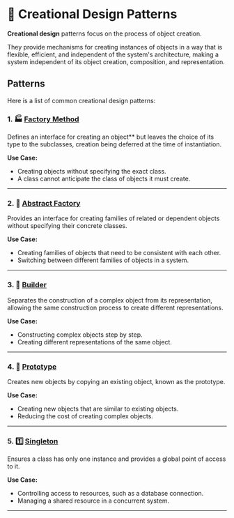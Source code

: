 # 🧠 Creational Design Patterns

**Creational design** patterns focus on the process of object creation.

They provide mechanisms for creating instances of objects in a way that is flexible, efficient, and independent of the system's architecture, making a system independent of its object creation, composition, and representation.

## Patterns

Here is a list of common creational design patterns:

### 1. 🏭 [Factory Method](./Factory-Method)

Defines an interface for creating an object\*\* but leaves the choice of its type to the subclasses, creation being deferred at the time of instantiation.

**Use Case:**

- Creating objects without specifying the exact class.
- A class cannot anticipate the class of objects it must create.

---

### 2. 🌌 [Abstract Factory](./Abstract-Factory)

Provides an interface for creating families of related or dependent objects without specifying their concrete classes.

**Use Case:**

- Creating families of objects that need to be consistent with each other.
- Switching between different families of objects in a system.

---

### 3. 👷 [Builder](./Builder)

Separates the construction of a complex object from its representation, allowing the same construction process to create different representations.

**Use Case:**

- Constructing complex objects step by step.
- Creating different representations of the same object.

---

### 4. 🤖 [Prototype](./Prototype)

Creates new objects by copying an existing object, known as the prototype.

**Use Case:**

- Creating new objects that are similar to existing objects.
- Reducing the cost of creating complex objects.

---

### 5. 1️⃣ [Singleton](./Singleton)

Ensures a class has only one instance and provides a global point of access to it.

**Use Case:**

- Controlling access to resources, such as a database connection.
- Managing a shared resource in a concurrent system.

---
